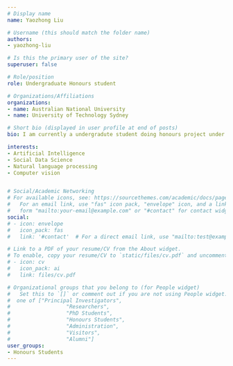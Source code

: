 ```yaml
---
# Display name
name: Yaozhong Liu

# Username (this should match the folder name)
authors:
- yaozhong-liu

# Is this the primary user of the site?
superuser: false

# Role/position
role: Undergraduate Honours student

# Organizations/Affiliations
organizations:
- name: Australian National University
- name: University of Technology Sydney

# Short bio (displayed in user profile at end of posts)
bio: I am currently a undergradute student doing honours project under the supervision of Dr. Marian-Andrei Rizoiu

interests:
- Artificial Intelligence
- Social Data Science
- Natural language processing
- Computer vision


# Social/Academic Networking
# For available icons, see: https://sourcethemes.com/academic/docs/page-builder/#icons
#   For an email link, use "fas" icon pack, "envelope" icon, and a link in the
#   form "mailto:your-email@example.com" or "#contact" for contact widget.
social:
# - icon: envelope
#   icon_pack: fas
#   link: '#contact'  # For a direct email link, use "mailto:test@example.org".

# Link to a PDF of your resume/CV from the About widget.
# To enable, copy your resume/CV to `static/files/cv.pdf` and uncomment the lines below.
# - icon: cv
#   icon_pack: ai
#   link: files/cv.pdf

# Organizational groups that you belong to (for People widget)
#   Set this to `[]` or comment out if you are not using People widget.
#  one of ["Principal Investigators",
#                  "Researchers",
#                  "PhD Students",
#                  "Honours Students",
#                  "Administration",
#                  "Visitors",
#                  "Alumni"]
user_groups:
- Honours Students
---
```

